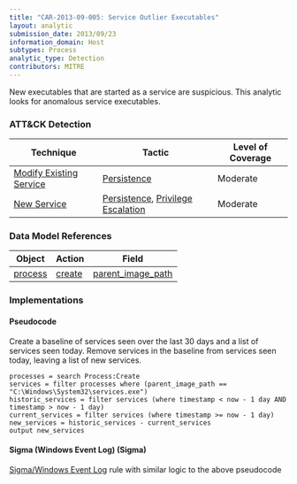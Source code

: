 ```yaml
---
title: "CAR-2013-09-005: Service Outlier Executables"
layout: analytic
submission_date: 2013/09/23
information_domain: Host
subtypes: Process
analytic_type: Detection
contributors: MITRE
---
```


New executables that are started as a service are suspicious. This analytic looks for anomalous service executables.


### ATT&CK Detection
|Technique|Tactic|Level of Coverage|
|---|---|---|
|[Modify Existing Service](https://attack.mitre.org/techniques/T1031/)|[Persistence](https://attack.mitre.org/tactics/TA0003/)|Moderate|
|[New Service](https://attack.mitre.org/techniques/T1050/)|[Persistence](https://attack.mitre.org/tactics/TA0003/), [Privilege Escalation](https://attack.mitre.org/tactics/TA0004/)|Moderate|

### Data Model References
|Object|Action|Field|
|---|---|---|
|[process](/data_model/process) | [create](/data_model/process#create) | [parent_image_path](/data_model/process#parent_image_path) |


### Implementations

#### Pseudocode

Create a baseline of services seen over the last 30 days and a list of services seen today. Remove services in the baseline from services seen today, leaving a list of new services.


```
processes = search Process:Create
services = filter processes where (parent_image_path == "C:\Windows\System32\services.exe")
historic_services = filter services (where timestamp < now - 1 day AND timestamp > now - 1 day)
current_services = filter services (where timestamp >= now - 1 day)
new_services = historic_services - current_services
output new_services
```


#### Sigma (Windows Event Log) (Sigma)


[Sigma/Windows Event Log](https://github.com/Neo23x0/sigma/blob/master/rules/windows/builtin/win_rare_service_installs.yml) rule with similar logic to the above pseudocode



